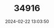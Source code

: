 ---
title: "34916"
category: "Aglaia perviridis"
draft: false
date: 2024-02-22 13:03:50
languages:
  Nepali: ["Bale Mauwa", "Sanu Lahasune"]
  Vietnamese: ["G[ooj]i Xanh"]
---